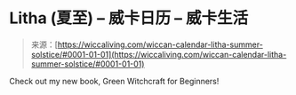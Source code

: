 <!--yml

category: 未分类

date: 2024-06-12 18:26:32

-->

# Litha (夏至) – 威卡日历 – 威卡生活

> 来源：[https://wiccaliving.com/wiccan-calendar-litha-summer-solstice/#0001-01-01](https://wiccaliving.com/wiccan-calendar-litha-summer-solstice/#0001-01-01)

Check out my new book, Green Witchcraft for Beginners!
